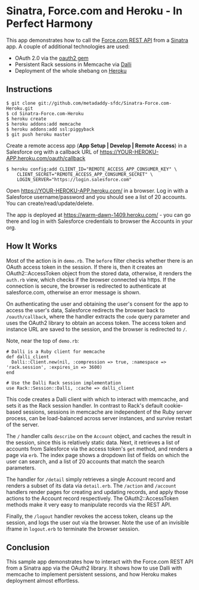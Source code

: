 Sinatra, Force.com and Heroku - In Perfect Harmony
==================================================

This app demonstrates how to call the [Force.com REST API](http://developer.force.com/REST) from a [Sinatra](http://www.sinatrarb.com/) app. A couple of additional technologies are used:

* OAuth 2.0 via the [oauth2 gem](https://github.com/intridea/oauth2)
* Persistent Rack sessions in Memcache via [Dalli](https://github.com/mperham/dalli)
* Deployment of the whole shebang on [Heroku](http://www.heroku.com)

Instructions
------------

    $ git clone git://github.com/metadaddy-sfdc/Sinatra-Force.com-Heroku.git
    $ cd Sinatra-Force.com-Heroku
    $ heroku create
    $ heroku addons:add memcache
    $ heroku addons:add ssl:piggyback
    $ git push heroku master
    
Create a remote access app (**App Setup | Develop | Remote Access**) in a Salesforce org with a callback URL of https://YOUR-HEROKU-APP.heroku.com/oauth/callback
    
    $ heroku config:add CLIENT_ID="REMOTE_ACCESS_APP_CONSUMER_KEY" \
    	CLIENT_SECRET="REMOTE_ACCESS_APP_CONSUMER_SECRET" \
    	LOGIN_SERVER="https://login.salesforce.com"

Open https://YOUR-HEROKU-APP.heroku.com/ in a browser. Log in with a Salesforce username/password and you should see a list of 20 accounts. You can create/read/update/delete.

The app is deployed at https://warm-dawn-1409.heroku.com/ - you can go there and log in with Salesforce credentials to browser the Accounts in your org.

How It Works
------------

Most of the action is in `demo.rb`. The `before` filter checks whether there is an OAuth access token in the session. If there is, then it creates an OAuth2::AccessToken object from the stored data, otherwise, it renders the `auth.rb` view, which checks if the browser connected via https. If the connection is secure, the browser is redirected to authenticate at salesforce.com, otherwise an error message is shown.

On authenticating the user and obtaining the user's consent for the app to access the user's data, Salesforce redirects the browser back to `/oauth/callback`, where the handler extracts the `code` query parameter and uses the OAuth2 library to obtain an access token. The access token and instance URL are saved to the session, and the browser is redirected to `/`.

Note, near the top of `demo.rb`:

    # Dalli is a Ruby client for memcache
    def dalli_client
      Dalli::Client.new(nil, :compression => true, :namespace => 'rack.session', :expires_in => 3600)
    end

    # Use the Dalli Rack session implementation
    use Rack::Session::Dalli, :cache => dalli_client

This code creates a Dalli client with which to interact with memcache, and sets it as the Rack session handler. In contrast to Rack's default cookie-based sessions, sessions in memcache are independent of the Ruby server process, can be load-balanced across server instances, and survive restart of the server.

The `/` handler calls `describe` on the `Account` object, and caches the result in the session, since this is relatively static data. Next, it retrieves a list of accounts from Salesforce via the access token's `get` method, and renders a page via `erb`. The index page shows a dropdown list of fields on which the user can search, and a list of 20 accounts that match the search parameters.

The handler for `/detail` simply retrieves a single Account record and renders a subset of its data via `detail.erb`. The `/action` and `/account` handlers render pages for creating and updating records, and apply those actions to the Account record respectively. The OAuth2::AccessToken methods make it very easy to manipulate records via the REST API.

Finally, the `/logout` handler revokes the access token, cleans up the session, and logs the user out via the browser. Note the use of an invisible iframe in `logout.erb` to terminate the browser session.

Conclusion
----------

This sample app demonstrates how to interact with the Force.com REST API from a Sinatra app via the OAuth2 library. It shows how to use Dalli with memcache to implement persistent sessions, and how Heroku makes deployment almost effortless.